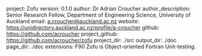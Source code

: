 project: Zofu
version: 0.1.0
author: Dr Adrian Croucher
author_description: Senior Research Fellow, Department of Engineering Science, University of Auckland
email: a.croucher@auckland.ac.nz
website: https://unidirectory.auckland.ac.nz/profile/a-croucher
github: https://github.com/acroucher
project_github: https://github.com/acroucher/zofu
project_dir: ./src
output_dir: ./doc
page_dir: ./doc
extensions: F90
Zofu is Object-oriented Fortran Unit-testing.
